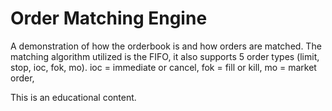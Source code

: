 # Order Matching Engine
A demonstration of how the orderbook is and how orders are matched. The matching algorithm utilized is the FIFO, it also supports 5 order types (limit, stop, ioc, fok, mo).
ioc = immediate or cancel, 
fok = fill or kill, 
mo = market order, 

This is an educational content.
